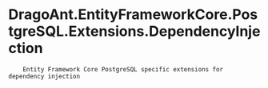 # DragoAnt.EntityFrameworkCore.PostgreSQL.Extensions.DependencyInjection

        Entity Framework Core PostgreSQL specific extensions for dependency injection
